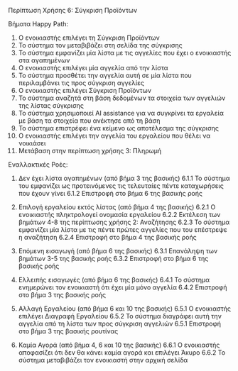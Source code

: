 Περίπτωση Χρήσης 6: Σύγκριση Προϊόντων

Βήματα Happy Path:
1.  Ο ενοικιαστής επιλέγει τη Σύγκριση Προϊόντων 
2.  Το σύστημα τον μεταβιβάζει στη σελίδα της σύγκρισης
3.  Το σύστημα εμφανίζει μία λίστα με τις αγγελίες που έχει ο ενοικιαστής στα αγαπημένων
4.  Ο ενοικιαστής επιλέγει μία αγγελία από την λίστα
5.  Το σύστημα προσθέτει την αγγελία αυτή σε μία λίστα που περιλαμβάνει τις προς σύγκριση αγγελίες
6.  Ο ενοικιαστής επιλέγει Σύγκριση Προϊόντων
7.  Το σύστημα αναζητά στη βάση δεδομένων τα στοιχεία των αγγελιών της λίστας σύγκρισης
8.  Το σύστημα χρησιμοποιεί AI assistance για να συγκρίνει τα εργαλεία με βάση τα στοιχεία που ανέκτησε από τη βάση 
9.  Το σύστημα επιστρέφει ένα κείμενο ως αποτέλεσμα της σύγκρισης 
10. Ο ενοικιαστής επιλέγει την αγγελία του εργαλείου που θέλει να νοικιάσει
11. Μετάβαση στην περίπτωση χρήσης 3: Πληρωμή

Εναλλακτικές Ροές:
1. Δεν έχει λίστα αγαπημένων (από βήμα 3 της βασικής)
6.1.1 Το σύστημα του εμφανίζει ως προτεινόμενες τις τελευταίες πέντε καταχωρήσεις που έχουν γίνει
6.1.2 Επιστροφή στο βήμα 6 της βασικής ροής 

2. Επιλογή εργαλείου εκτός λίστας (από βήμα 4 της βασικής)
6.2.1 Ο ενοικιαστής πληκτρολογεί ονομασία εργαλείου
6.2.2 Εκτέλεση των βημάτων 4-8 της περίπτωσης χρήσης 2: Αναζήτησης 
6.2.3 Το σύστημα εμφανίζει μία λίστα με τις πέντε πρώτες αγγελίες που του επέστρεψε η αναζήτηση
6.2.4 Επιστροφή στο βήμα 4 της βασικής ροής

3. Επόμενη εισαγωγή (από βήμα 6 της βασικής) 
6.3.1 Επανάληψη των βημάτων 3-5 της βασικής ροής 
6.3.2 Επιστροφή στο βήμα 6 της βασικής ροής

4. Ελλειπής εισαγωγές (από βήμα 6 της βασικής) 
6.4.1 Το σύστημα ενημερώνει τον ενοικιαστή ότι έχει μία μόνο αγγελία
6.4.2 Επιστροφή στο βήμα 3 της βασικής ροής

5. Αλλαγή Εργαλείου (από βήμα 6 και 10 της βασικής) 
6.5.1 Ο ενοικιαστής επιλέγει Διαγραφή Εργαλείου
6.5.2 Το σύστημα διαγράφει αυτή την αγγελία από τη λίστα των προς σύγκριση αγγελιών
6.5.1 Επιστροφή στο βήμα 3 της βασικής ρουτίνας

6. Καμία Αγορά (από βήμα 4, 6 και 10 της βασικής) 
6.6.1 Ο ενοικιαστής αποφασίζει ότι δεν θα κάνει καμία αγορά και επιλέγει Άκυρο
6.6.2 Το σύστημα μεταβιβάζει τον ενοικιαστή στην αρχική σελίδα
